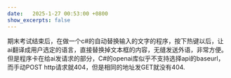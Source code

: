 ```yaml
---
date:   2025-1-27 00:53:00 +0800
show_excerpts: false
---
```


期末考试结束后，在做一个c#的自动替换输入的文字的程序，按下热键以后，让ai翻译成用户选定的语言，直接替换掉文本框的内容，无缝发送外语，非常方便。但是程序卡在给ai发请求的部分，C#的openai库似乎不支持选择api的baseurl，而手动POST http请求就404，但是相同的地址发GET就没有404.